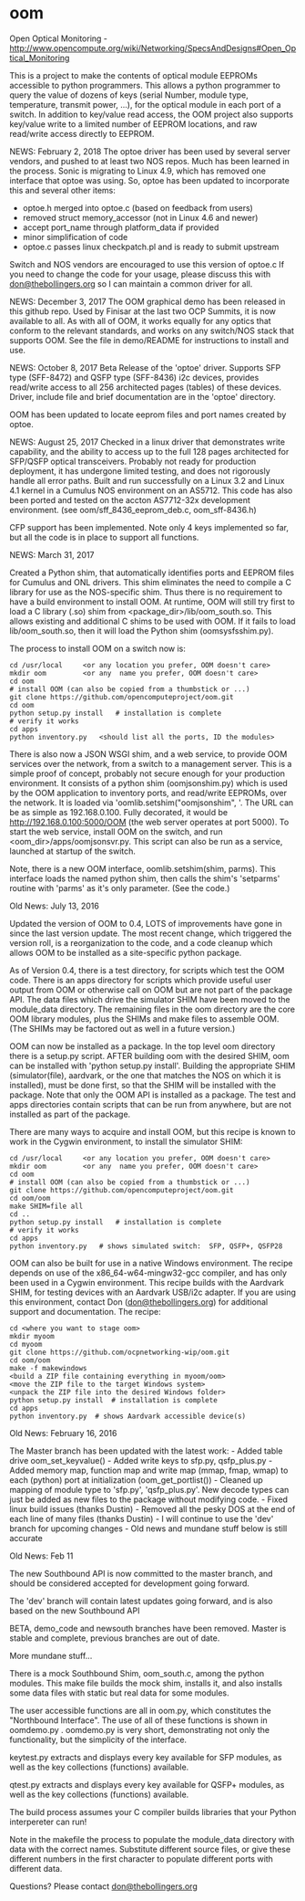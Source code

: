 # oom
Open Optical Monitoring - http://www.opencompute.org/wiki/Networking/SpecsAndDesigns#Open_Optical_Monitoring

This is a project to make the contents of optical module EEPROMs
accessible to python programmers.  This allows a python programmer
to query the value of dozens of keys (serial Number, module type,
temperature, transmit power, ...), for the optical module in each
port of a switch.  In addition to key/value read access, the OOM
project also supports key/value write to a limited number of EEPROM
locations, and raw read/write access directly to EEPROM.

NEWS:  February 2, 2018
The optoe driver has been used by several server vendors, and pushed
to at least two NOS repos.  Much has been learned in the process.  Sonic
is migrating to Linux 4.9, which has removed one interface that optoe was
using.  So, optoe has been updated to incorporate this and several other
items:
  - optoe.h merged into optoe.c (based on feedback from users)
  - removed struct memory_accessor (not in Linux 4.6 and newer)
  - accept port_name through platform_data if provided
  - minor simplification of code
  - optoe.c passes linux checkpatch.pl and is ready to submit upstream

Switch and NOS vendors are encouraged to use this version of optoe.c
If you need to change the code for your usage, please discuss this
with don@thebollingers.org so I can maintain a common driver for all.

NEWS:  December 3, 2017
The OOM graphical demo has been released in this github repo.  Used by
Finisar at the last two OCP Summits, it is now available to all.  As
with all of OOM, it works equally for any optics that conform to the
relevant standards, and works on any switch/NOS stack that supports OOM.
See the file in demo/README for instructions to install and use.

NEWS:  October 8, 2017
Beta Release of the 'optoe' driver.  Supports SFP type (SFF-8472) and
QSFP type (SFF-8436) i2c devices, provides read/write access to all
256 architected pages (tables) of these devices.  Driver, include file
and brief documentation are in the 'optoe' directory.

OOM has been updated to locate eeprom files and port names created by optoe.

NEWS:  August 25, 2017
Checked in a linux driver that demonstrates write capability, and the
ability to access up to the full 128 pages architected for SFP/QSFP
optical transceivers.  Probably not ready for production deployment,
it has undergone limited testing, and does not rigorously handle all
error paths.  Built and run successfully on a Linux 3.2 and
Linux 4.1 kernel in a Cumulus NOS environment on an AS5712. This code
has also been ported and tested on the accton AS7712-32x development
environment.  (see oom/sff_8436_eeprom_deb.c, oom_sff-8436.h)

CFP support has been implemented.  Note only 4 keys implemented so far,
but all the code is in place to support all functions.

NEWS:  March 31, 2017

Created a Python shim, that automatically identifies ports and EEPROM files
for Cumulus and ONL drivers.  This shim eliminates the need to compile
a C library for use as the NOS-specific shim.  Thus there is no requirement
to have a build environment to install OOM.  At runtime, OOM will still try
first to load a C library (.so) shim from <package_dir>/lib/oom_south.so.
This allows existing and additional C shims to be used with OOM.  If it
fails to load lib/oom_south.so, then it will load the Python shim
(oomsysfsshim.py).

The process to install OOM on a switch now is:

	cd /usr/local     <or any location you prefer, OOM doesn't care>
	mkdir oom         <or any  name you prefer, OOM doesn't care>
	cd oom
	# install OOM (can also be copied from a thumbstick or ...)
	git clone https://github.com/opencomputeproject/oom.git
	cd oom
	python setup.py install   # installation is complete
	# verify it works
	cd apps
	python inventory.py   <should list all the ports, ID the modules>

There is also now a JSON WSGI shim, and a web service, to provide OOM services
over the network, from a switch to a management server.  This is a simple
proof of concept, probably not secure enough for your production environment.
It consists of a python shim (oomjsonshim.py) which is used by the OOM
application to inventory ports, and read/write EEPROMs, over the network.
It is loaded via 'oomlib.setshim("oomjsonshim", <switch URL>'.  The URL can
be as simple as 192.168.0.100.  Fully decorated, it would be
http://192.168.0.100:5000/OOM (the web server operates at port 5000).
To start the web service, install OOM on the switch, and run
<oom_dir>/apps/oomjsonsvr.py.  This script can also be run as a service,
launched at startup of the switch.

Note, there is a new OOM interface, oomlib.setshim(shim, parms).  This
interface loads the named python shim, then calls the shim's 'setparms'
routine with 'parms' as it's only parameter.  (See the code.)

Old News: July 13, 2016

   Updated the version of OOM to 0.4, LOTS of improvements have gone in
   since the last version update.  The most recent change, which triggered
   the version roll, is a reorganization to the code, and a code cleanup
   which allows OOM to be installed as a site-specific python package.

   As of Version 0.4, there is a test directory, for scripts which test
   the OOM code.  There is an apps directory for scripts which provide
   useful user output from OOM or otherwise call on OOM but are not
   part of the package API.  The data files which drive the simulator
   SHIM have been moved to the module_data directory.  The remaining files
   in the oom directory are the core OOM library modules, plus the SHIMs
   and make files to assemble OOM.  (The SHIMs may be factored out as well
   in a future version.)

   OOM can now be installed as a package.  In the top level oom directory
   there is a setup.py script.  AFTER building oom with the desired SHIM,
   oom can be installed with 'python setup.py install'.  Building the
   appropriate SHIM (simulator(file), aardvark, or the one that matches
   the NOS on which it is installed), must be done first, so that the SHIM
   will be installed with the package.  Note that only the OOM API is
   installed as a package.  The test and apps directories contain scripts
   that can be run from anywhere, but are not installed as part of the
   package.

   There are many ways to acquire and install OOM, but this recipe is
   known to work in the Cygwin environment, to install the simulator SHIM:

	cd /usr/local     <or any location you prefer, OOM doesn't care>
	mkdir oom         <or any  name you prefer, OOM doesn't care>
	cd oom
	# install OOM (can also be copied from a thumbstick or ...)
	git clone https://github.com/opencomputeproject/oom.git
	cd oom/oom
	make SHIM=file all
	cd ..
	python setup.py install   # installation is complete
	# verify it works
	cd apps
	python inventory.py   # shows simulated switch:  SFP, QSFP+, QSFP28

   OOM can also be built for use in a native Windows environment.  The
   recipe depends on use of the x86_64-w64-mingw32-gcc compiler, and has
   only been used in a Cygwin environment.  This recipe builds with the
   Aardvark SHIM, for testing devices with an Aardvark USB/i2c adapter.
   If you are using this environment, contact Don (don@thebollingers.org)
   for additional support and documentation. The recipe:

	cd <where you want to stage oom>
	mkdir myoom
	cd myoom
	git clone https://github.com/ocpnetworking-wip/oom.git
	cd oom/oom
	make -f makewindows
	<build a ZIP file containing everything in myoom/oom>
	<move the ZIP file to the target Windows system>
	<unpack the ZIP file into the desired Windows folder>
	python setup.py install  # installation is complete
	cd apps
	python inventory.py  # shows Aardvark accessible device(s)


Old News:  February 16, 2016

   The Master branch has been updated with the latest work:
     - Added table drive oom_set_keyvalue()
     - Added write keys to sfp.py, qsfp_plus.py
     - Added memory map, function map and write map (mmap, fmap, wmap)
       to each (python) port at initialization (oom_get_portlist())
     - Cleaned up mapping of module type to 'sfp.py', 'qsfp_plus.py'.
       New decode types can just be added as new files to the package
       without modifying code.
     - Fixed linux build issues (thanks Dustin)
     - Removed all the pesky DOS <cr> at the end of each line of
       many files (thanks Dustin)
     - I will continue to use the 'dev' branch for upcoming changes
     - Old news and mundane stuff below is still accurate

Old News: Feb 11

   The new Southbound API is now committed to the master branch,
   and should be considered accepted for development going forward.

   The 'dev' branch will contain latest updates going forward, and
   is also based on the new Southbound API

   BETA, demo_code and newsouth branches have been removed.  Master
   is stable and complete, previous branches are out of date.


More mundane stuff...

There is a mock Southbound Shim, oom_south.c, among the python modules.
This make file builds the mock shim, installs it, and also installs
some data files with static but real data for some modules.

The user accessible functions are all in oom.py, which constitutes the
"Northbound Interface".  The use of all of these functions is shown
in oomdemo.py <now in the apps directory>.  oomdemo.py is very short,
demonstrating not only the functionality, but the simplicity of the
interface.

<Now in the test directory...>
keytest.py extracts and displays every key available for SFP modules,
as well as the key collections (functions) available.

qtest.py extracts and displays every key available for QSFP+ modules,
as well as the key collections (functions) available.

The build process assumes your C compiler builds libraries that your
Python interpereter can run!

Note in the makefile the process to populate the module_data directory
with data with the correct names.  Substitute different source files,
or give these different numbers in the first character to populate
different ports with different data.

Questions?  Please contact don@thebollingers.org
